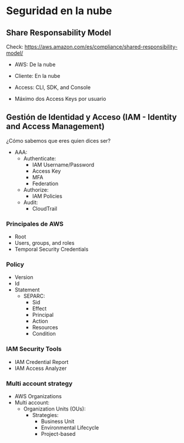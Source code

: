 # Seguridad en la nube

## Share Responsability Model

Check: https://aws.amazon.com/es/compliance/shared-responsibility-model/

* AWS: De la nube
* Cliente: En la nube

* Access: CLI, SDK, and Console
* Máximo dos Access Keys por usuario

## Gestión de Identidad y Acceso (IAM - Identity and Access Management)

¿Cómo sabemos que eres quien dices ser?

* AAA: 
    * Authenticate: 
        * IAM Username/Password
        * Access Key
        * MFA
        * Federation
    * Authorize:
        * IAM Policies 
    * Audit:
        * CloudTrail

### Principales de AWS

* Root 
* Users, groups, and roles
* Temporal Security Credentials

### Policy

* Version
* Id
* Statement
    * SEPARC:
        * Sid
        * Effect
        * Principal
        * Action
        * Resources
        * Condition

### IAM Security Tools

* IAM Credential Report
* IAM Access Analyzer

### Multi account strategy

* AWS Organizations
* Multi account:
    * Organization Units (OUs):
        * Strategies:
            * Business Unit
            * Environmental Lifecycle
            * Project-based